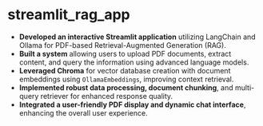 # streamlit_rag_app

- **Developed an interactive Streamlit application** utilizing LangChain and Ollama for PDF-based Retrieval-Augmented Generation (RAG).
- **Built a system** allowing users to upload PDF documents, extract content, and query the information using advanced language models.
- **Leveraged Chroma** for vector database creation with document embeddings using `OllamaEmbeddings`, improving context retrieval.
- **Implemented robust data processing, document chunking**, and multi-query retriever for enhanced response quality.
- **Integrated a user-friendly PDF display and dynamic chat interface**, enhancing the overall user experience.


<img ss.png>
